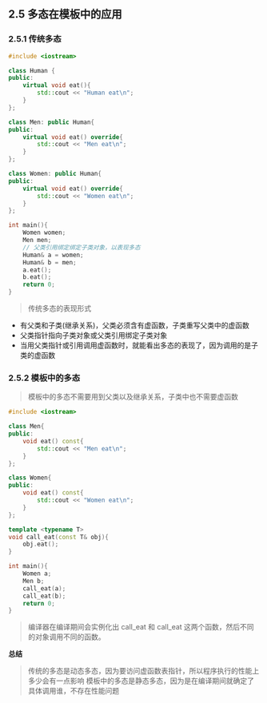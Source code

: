 ## 2.5 多态在模板中的应用

### 2.5.1 传统多态

```cpp
#include <iostream>

class Human {
public:
    virtual void eat(){
        std::cout << "Human eat\n";
    }
};

class Men: public Human{
public:
    virtual void eat() override{
        std::cout << "Men eat\n";
    }
};

class Women: public Human{
public:
    virtual void eat() override{
        std::cout << "Women eat\n";
    }
};

int main(){
    Women women;
    Men men;
    // 父类引用绑定绑定子类对象，以表现多态
    Human& a = women;
    Human& b = men;
    a.eat();
    b.eat();
    return 0;
}
```

> 传统多态的表现形式

- 有父类和子类(继承关系)，父类必须含有虚函数，子类重写父类中的虚函数
- 父类指针指向子类对象或父类引用绑定子类对象
- 当用父类指针或引用调用虚函数时，就能看出多态的表现了，因为调用的是子类的虚函数

### 2.5.2 模板中的多态

> 模板中的多态不需要用到父类以及继承关系，子类中也不需要虚函数

```cpp
#include <iostream>

class Men{
public:
    void eat() const{
        std::cout << "Men eat\n";
    }
};

class Women{
public:
    void eat() const{
        std::cout << "Women eat\n";
    }
};

template <typename T>
void call_eat(const T& obj){
    obj.eat();
}

int main(){
    Women a;
    Men b;
    call_eat(a);
    call_eat(b);
    return 0;
}
```

> 编译器在编译期间会实例化出 call_eat<Women> 和 call_eat<Men> 这两个函数，然后不同的对象调用不同的函数。

**总结**

> 传统的多态是动态多态，因为要访问虚函数表指针，所以程序执行的性能上多少会有一点影响
> 模板中的多态是静态多态，因为是在编译期间就确定了具体调用谁，不存在性能问题
